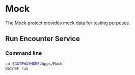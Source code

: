 # Mock

The Mock project provides mock data for testing purposes.

## Run Encounter Service

### Command line

```bash
cd $GATEWAYHOME/Apps/Mock
dotnet run
```